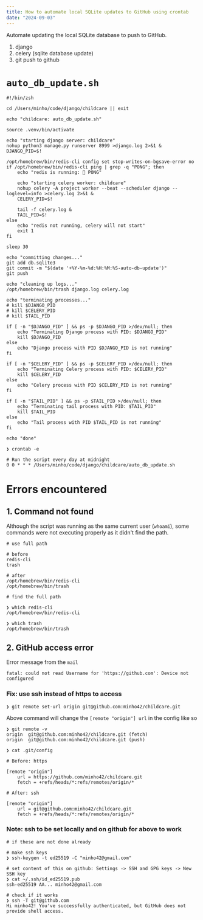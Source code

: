 ```yaml
---
title: How to automate local SQLite updates to GitHub using crontab
date: "2024-09-03"
---
```


Automate updating the local SQLite database to push to GitHub.

1. django
2. celery (sqlite database update)
3. git push to github

# `auto_db_update.sh`

```shell
#!/bin/zsh

cd /Users/minho/code/django/childcare || exit

echo "childcare: auto_db_update.sh"

source .venv/bin/activate

echo "starting django server: childcare"
nohup python3 manage.py runserver 8999 >django.log 2>&1 &
DJANGO_PID=$!

/opt/homebrew/bin/redis-cli config set stop-writes-on-bgsave-error no
if /opt/homebrew/bin/redis-cli ping | grep -q "PONG"; then
    echo "redis is running: 🏓 PONG"

    echo "starting celery worker: childcare"
    nohup celery -A project worker --beat --scheduler django --loglevel=info >celery.log 2>&1 &
    CELERY_PID=$!

    tail -f celery.log &
    TAIL_PID=$!
else
    echo "redis not running, celery will not start"
    exit 1
fi

sleep 30

echo "committing changes..."
git add db.sqlite3
git commit -m "$(date '+%Y-%m-%d:%H:%M:%S-auto-db-update')"
git push

echo "cleaning up logs..."
/opt/homebrew/bin/trash django.log celery.log

echo "terminating processes..."
# kill $DJANGO_PID
# kill $CELERY_PID
# kill $TAIL_PID

if [ -n "$DJANGO_PID" ] && ps -p $DJANGO_PID >/dev/null; then
    echo "Terminating Django process with PID: $DJANGO_PID"
    kill $DJANGO_PID
else
    echo "Django process with PID $DJANGO_PID is not running"
fi

if [ -n "$CELERY_PID" ] && ps -p $CELERY_PID >/dev/null; then
    echo "Terminating Celery process with PID: $CELERY_PID"
    kill $CELERY_PID
else
    echo "Celery process with PID $CELERY_PID is not running"
fi

if [ -n "$TAIL_PID" ] && ps -p $TAIL_PID >/dev/null; then
    echo "Terminating tail process with PID: $TAIL_PID"
    kill $TAIL_PID
else
    echo "Tail process with PID $TAIL_PID is not running"
fi

echo "done"

```

```shell
❯ crontab -e
```

```shell
# Run the script every day at midnight
0 0 * * * /Users/minho/code/django/childcare/auto_db_update.sh
```

# Errors encountered

## 1. Command not found

Although the script was running as the same current user (`whoami`), some commands were not executing properly as it didn't find the path.

```shell
# use full path

# before
redis-cli
trash

# after
/opt/homebrew/bin/redis-cli
/opt/homebrew/bin/trash
```

```shell
# find the full path

❯ which redis-cli
/opt/homebrew/bin/redis-cli

❯ which trash
/opt/homebrew/bin/trash
```

## 2. GitHub access error

Error message from the `mail`

```shell
fatal: could not read Username for 'https://github.com': Device not configured
```

### Fix: use ssh instead of https to access

```shell
❯ git remote set-url origin git@github.com:minho42/childcare.git
```

Above command will change the `[remote "origin"] url` in the config like so

```shell
❯ git remote -v
origin	git@github.com:minho42/childcare.git (fetch)
origin	git@github.com:minho42/childcare.git (push)
```

```shell
❯ cat .git/config

# Before: https

[remote "origin"]
	url = https://github.com/minho42/childcare.git
	fetch = +refs/heads/*:refs/remotes/origin/*

# After: ssh

[remote "origin"]
	url = git@github.com:minho42/childcare.git
	fetch = +refs/heads/*:refs/remotes/origin/*
```

### Note: ssh to be set locally and on github for above to work

```shell
# if these are not done already

# make ssh keys
❯ ssh-keygen -t ed25519 -C "minho42@gmail.com"

# set content of this on github: Settings -> SSH and GPG keys -> New SSH key
❯ cat ~/.ssh/id_ed25519.pub
ssh-ed25519 AA... minho42@gmail.com

# check if it works
❯ ssh -T git@github.com
Hi minho42! You've successfully authenticated, but GitHub does not provide shell access.
```
